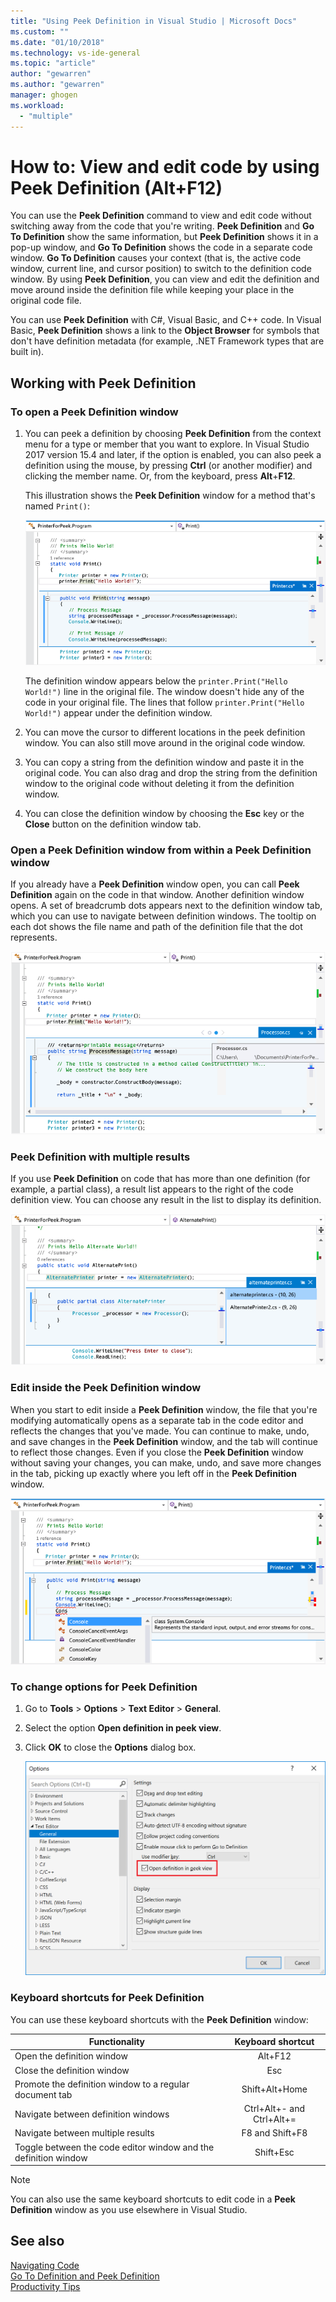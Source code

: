 ```yaml
---
title: "Using Peek Definition in Visual Studio | Microsoft Docs"
ms.custom: ""
ms.date: "01/10/2018"
ms.technology: vs-ide-general
ms.topic: "article"
author: "gewarren"
ms.author: "gewarren"
manager: ghogen
ms.workload: 
  - "multiple"
---
```

# How to: View and edit code by using Peek Definition (Alt+F12)

You can use the **Peek Definition** command to view and edit code without switching away from the code that you're writing. **Peek Definition** and **Go To Definition** show the same information, but **Peek Definition** shows it in a pop-up window, and **Go To Definition** shows the code in a separate code window. **Go To Definition** causes your context (that is, the active code window, current line, and cursor position) to switch to the definition code window. By using **Peek Definition**, you can view and edit the definition and move around inside the definition file while keeping your place in the original code file.

You can use **Peek Definition** with C#, Visual Basic, and C++ code. In Visual Basic, **Peek Definition** shows a link to the **Object Browser** for symbols that don't have definition metadata (for example, .NET Framework types that are built in).

## Working with Peek Definition

### To open a Peek Definition window

1. You can peek a definition by choosing **Peek Definition** from the context menu for a type or member that you want to explore. In Visual Studio 2017 version 15.4 and later, if the option is enabled, you can also peek a definition using the mouse, by pressing **Ctrl** (or another modifier) and clicking the member name. Or, from the keyboard, press **Alt**+**F12**.

     This illustration shows the **Peek Definition** window for a method that's named `Print()`:

     ![Peek Window](../ide/media/peekwindow.png "PeekWindow")

     The definition window appears below the `printer.Print("Hello World!")` line in the original file. The window doesn't hide any of the code in your original file. The lines that follow `printer.Print("Hello World!")` appear under the definition window.

1. You can move the cursor to different locations in the peek definition window. You can also still move around in the original code window.

1. You can copy a string from the definition window and paste it in the original code. You can also drag and drop the string from the definition window to the original code without deleting it from the definition window.

1. You can close the definition window by choosing the **Esc** key or the **Close** button on the definition window tab.

### Open a Peek Definition window from within a Peek Definition window

If you already have a **Peek Definition** window open, you can call **Peek Definition** again on the code in that window. Another definition window opens. A set of breadcrumb dots appears next to the definition window tab, which you can use to navigate between definition windows. The tooltip on each dot shows the file name and path of the definition file that the dot represents.

   ![Peek window within a Peek window](../ide/media/peekwithinpeek.png "PeekWithinPeek")

### Peek Definition with multiple results

If you use **Peek Definition** on code that has more than one definition (for example, a partial class), a result list appears to the right of the code definition view. You can choose any result in the list to display its definition.

   ![Peek window from multiple results](../ide/media/peekmultiple.png "PeekMultiple")

### Edit inside the Peek Definition window

When you start to edit inside a **Peek Definition** window, the file that you're modifying automatically opens as a separate tab in the code editor and reflects the changes that you've made. You can continue to make, undo, and save changes in the **Peek Definition** window, and the tab will continue to reflect those changes. Even if you close the **Peek Definition** window without saving your changes, you can make, undo, and save more changes in the tab, picking up exactly where you left off in the **Peek Definition** window.

   ![Editing within a Peek window](../ide/media/peekedit.png "PeekEdit")

### To change options for Peek Definition

1. Go to **Tools** > **Options** > **Text Editor** > **General**.

1. Select the option **Open definition in peek view**.

1. Click **OK** to close the **Options** dialog box.

   ![Setting the mouse-click peek definition option](../ide/media/editor_options_peek_view.png)  

### Keyboard shortcuts for Peek Definition

You can use these keyboard shortcuts with the **Peek Definition** window:

|Functionality|Keyboard shortcut|
|-------------------|:-----------------------:|
|Open the definition window|Alt+F12|
|Close the definition window|Esc|
|Promote the definition window to a regular document tab|Shift+Alt+Home|
|Navigate between definition windows|Ctrl+Alt+- and Ctrl+Alt+=|
|Navigate between multiple results|F8 and Shift+F8|
|Toggle between the code editor window and the definition window|Shift+Esc|

> [!NOTE]
> You can also use the same keyboard shortcuts to edit code in a **Peek Definition** window as you use elsewhere in Visual Studio.

## See also

[Navigating Code](../ide/navigating-code.md)  
[Go To Definition and Peek Definition](../ide/go-to-and-peek-definition.md)  
[Productivity Tips](../ide/productivity-tips-for-visual-studio.md)